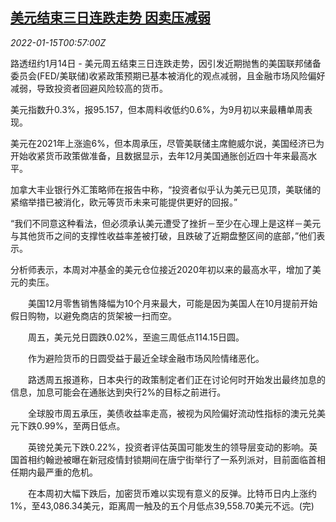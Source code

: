 <!--1642208462000-->
[美元结束三日连跌走势 因卖压减弱](https://cn.reuters.com/article/global-fx-market-fed-0115-idCNKBS2JP018)
------

<div><i>2022-01-15T00:57:00Z</i></div><p>路透纽约1月14日 - 美元周五结束三日连跌走势，因引发近期抛售的美国联邦储备委员会(FED/美联储)收紧政策预期已基本被消化的观点减弱，且金融市场风险偏好减弱，导致投资者回避风险较高的货币。</p><p>美元指数升0.3%，报95.157，但本周料收低约0.6%，为9月初以来最糟单周表现。</p><p>美元在2021年上涨逾6%，但本周承压，尽管美联储主席鲍威尔说，美国经济已为开始收紧货币政策做准备，且数据显示，去年12月美国通胀创近四十年来最高水平。</p><p>加拿大丰业银行外汇策略师在报告中称，“投资者似乎认为美元已见顶，美联储的紧缩举措已被消化，欧元等货币未来可能提供更好的回报。”</p><p>“我们不同意这种看法，但必须承认美元遭受了挫折－至少在心理上是这样－美元与其他货币之间的支撑性收益率差被打破，且跌破了近期盘整区间的底部，”他们表示。</p><p>分析师表示，本周对冲基金的美元仓位接近2020年初以来的最高水平，增加了美元的卖压。</p><p>　　美国12月零售销售降幅为10个月来最大，可能是因为美国人在10月提前开始假日购物，以避免商店的货架被一扫而空。</p><p>　　周五，美元兑日圆跌0.02%，至逾三周低点114.15日圆。</p><p>　　作为避险货币的日圆受益于最近全球金融市场风险情绪恶化。</p><p>　　路透周五报道称，日本央行的政策制定者们正在讨论何时开始发出最终加息的信息，加息可能会在通胀达到央行2%的目标之前进行。</p><p>　　全球股市周五承压，美债收益率走高，被视为风险偏好流动性指标的澳元兑美元下跌0.99%，至两日低点。</p><p>　　英镑兑美元下跌0.22%，投资者评估英国可能发生的领导层变动的影响。英国首相约翰逊被曝在新冠疫情封锁期间在唐宁街举行了一系列派对，目前面临首相任期内最严重的危机。</p><p>　　在本周初大幅下跌后，加密货币难以实现有意义的反弹。比特币日内上涨约1%，至43,086.34美元，距离周一触及的五个月低点39,558.70美元不远。(完)</p>
